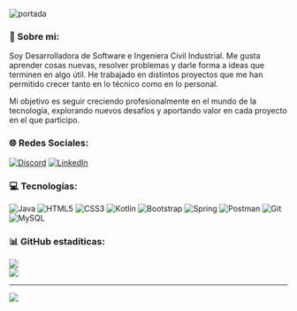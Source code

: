 ![portada](https://github.com/fabyDiaz/fabyDiaz/blob/master/portada.png)

### 💫 Sobre mi:

Soy Desarrolladora de Software e Ingeniera Civil Industrial. Me gusta aprender cosas nuevas, resolver problemas y darle forma a ideas que terminen en algo útil. He trabajado en distintos proyectos que me han permitido crecer tanto en lo técnico como en lo personal.

Mi objetivo es seguir creciendo profesionalmente en el mundo de la tecnología, explorando nuevos desafíos y aportando valor en cada proyecto en el que participo.


### 🌐 Redes Sociales:
[![Discord](https://img.shields.io/badge/Discord-%237289DA.svg?logo=discord&logoColor=white)](https://discord.gg/fabiola.dn) [![LinkedIn](https://img.shields.io/badge/LinkedIn-%230077B5.svg?logo=linkedin&logoColor=white)](https://linkedin.com/in/fabioladiaznarvaez/) 

### 💻 Tecnologías:
![Java](https://img.shields.io/badge/java-%23ED8B00.svg?style=for-the-badge&logo=openjdk&logoColor=white) ![HTML5](https://img.shields.io/badge/html5-%23E34F26.svg?style=for-the-badge&logo=html5&logoColor=white) ![CSS3](https://img.shields.io/badge/css3-%231572B6.svg?style=for-the-badge&logo=css3&logoColor=white) ![Kotlin](https://img.shields.io/badge/kotlin-%237F52FF.svg?style=for-the-badge&logo=kotlin&logoColor=white) ![Bootstrap](https://img.shields.io/badge/bootstrap-%238511FA.svg?style=for-the-badge&logo=bootstrap&logoColor=white) ![Spring](https://img.shields.io/badge/spring-%236DB33F.svg?style=for-the-badge&logo=spring&logoColor=white) ![Postman](https://img.shields.io/badge/Postman-FF6C37?style=for-the-badge&logo=postman&logoColor=white) ![Git](https://img.shields.io/badge/git-%23F05033.svg?style=for-the-badge&logo=git&logoColor=white) ![MySQL](https://img.shields.io/badge/mysql-4479A1.svg?style=for-the-badge&logo=mysql&logoColor=white)
### 📊 GitHub estadíticas:

![](https://github-readme-streak-stats.herokuapp.com/?user=fabyDiaz&theme=radical&hide_border=false)<br/>
![](https://github-readme-stats.vercel.app/api/top-langs/?username=fabyDiaz&theme=radical&hide_border=false&include_all_commits=false&count_private=false&layout=compact)

---
[![](https://visitcount.itsvg.in/api?id=fabyDiaz&icon=0&color=0)](https://visitcount.itsvg.in)
